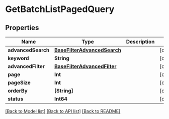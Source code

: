 # GetBatchListPagedQuery

## Properties
Name | Type | Description | Notes
------------ | ------------- | ------------- | -------------
**advancedSearch** | [**BaseFilterAdvancedSearch**](BaseFilterAdvancedSearch.md) |  | [optional] 
**keyword** | **String** |  | [optional] 
**advancedFilter** | [**BaseFilterAdvancedFilter**](BaseFilterAdvancedFilter.md) |  | [optional] 
**page** | **Int** |  | [optional] 
**pageSize** | **Int** |  | [optional] 
**orderBy** | **[String]** |  | [optional] 
**status** | **Int64** |  | [optional] 

[[Back to Model list]](../README.md#documentation-for-models) [[Back to API list]](../README.md#documentation-for-api-endpoints) [[Back to README]](../README.md)


